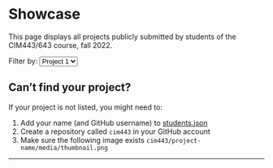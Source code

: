 <!-- {% include navigation.md %} -->

# Showcase

This page displays all projects publicly submitted by students of the CIM443/643 course, fall 2022.

<label>
  Filter by:
  <select id="project">
    <option value="project-1">Project 1</option>
    <option value="project-2">Project 2</option>
    <option value="project-3">Project 3</option>
  </select>
</label>

<ul id="list"></ul>

## Can’t find your project?

If your project is not listed, you might need to:

1. Add your name (and GitHub username) to [students.json](https://github.com/vsueiro/cim443/blob/main/showcase/students.json)
2. Create a repository called `cim443` in your GitHub account
3. Make sure the following image exists `cim443/project-name/media/thumbnail.png`

---

<style>@import "index.css"</style>
<script src="index.js"></script>

